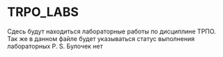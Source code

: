 # TRPO_LABS
Сдесь будут находиться лабораторные работы по дисциплине ТРПО.
Так же в данном файле будет указываться статус выполнения лабораторных
P. S. Булочек нет
